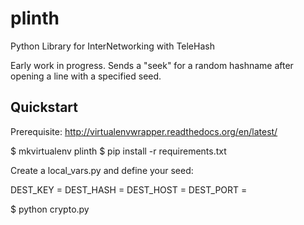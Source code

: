 plinth
======

Python Library for InterNetworking with TeleHash

Early work in progress. Sends a "seek" for a random hashname after opening a line with a specified seed.

Quickstart
----------

Prerequisite: http://virtualenvwrapper.readthedocs.org/en/latest/

$ mkvirtualenv plinth
$ pip install -r requirements.txt

Create a local_vars.py and define your seed:

DEST_KEY =
DEST_HASH =
DEST_HOST =
DEST_PORT =

$ python crypto.py

